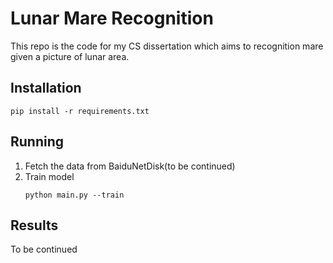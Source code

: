 # Lunar Mare Recognition

This repo is the code for my CS dissertation which aims to recognition mare given a picture of lunar area.

## Installation
```shell script
pip install -r requirements.txt
```

## Running
1. Fetch the data from BaiduNetDisk(to be continued)
2. Train model
    ``` shell script
    python main.py --train
    ```

## Results
To be continued